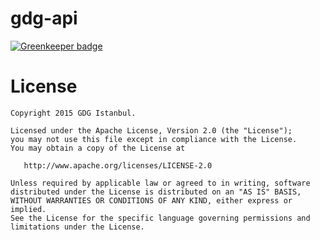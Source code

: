 # gdg-api

[![Greenkeeper badge](https://badges.greenkeeper.io/gdgistanbul/gdg-api.svg)](https://greenkeeper.io/)

License
=======

    Copyright 2015 GDG Istanbul.

    Licensed under the Apache License, Version 2.0 (the "License");
    you may not use this file except in compliance with the License.
    You may obtain a copy of the License at

       http://www.apache.org/licenses/LICENSE-2.0

    Unless required by applicable law or agreed to in writing, software
    distributed under the License is distributed on an "AS IS" BASIS,
    WITHOUT WARRANTIES OR CONDITIONS OF ANY KIND, either express or implied.
    See the License for the specific language governing permissions and
    limitations under the License.